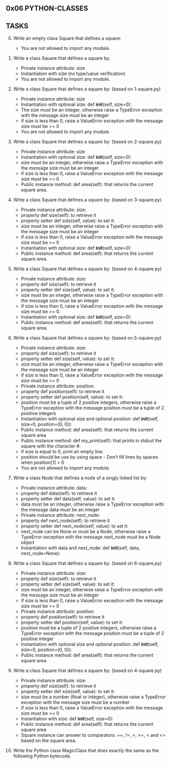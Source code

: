 ## 0x06 PYTHON-CLASSES

## TASKS

0. Write an empty class Square that defines a square:
    - You are not allowed to import any module.

1. Write a class Square that defines a square by: 
    - Private instance attribute: size
    - Instantiation with size (no type/value verification)
    - You are not allowed to import any module.

2. Write a class Square that defines a square by: (based on 1-square.py)
    - Private instance attribute: size
    - Instantiation with optional size: def __init__(self, size=0):
    - The size must be an integer, otherwise raise a TypeError exception with the message size must be an integer
    - if size is less than 0, raise a ValueError exception with the message size must be >= 0
    - You are not allowed to import any module.

3. Write a class Square that defines a square by: (based on 2-square.py)
    - Private instance attribute: size
    - Instantiation with optional size: def __init__(self, size=0):
    - size must be an integer, otherwise raise a TypeError exception with the message size must be an integer
    - if size is less than 0, raise a ValueError exception with the message size must be >= 0
    - Public instance method: def area(self): that returns the current square area.

4. Write a class Square that defines a square by: (based on 3-square.py)
    - Private instance attribute: size:
    - property def size(self): to retrieve it
    - property setter def size(self, value): to set it:
    - size must be an integer, otherwise raise a TypeError exception with the message size must be an integer
    - if size is less than 0, raise a ValueError exception with the message size must be >= 0
    - Instantiation with optional size: def __init__(self, size=0):
    - Public instance method: def area(self): that returns the current square area.

5. Write a class Square that defines a square by: (based on 4-square.py)
    - Private instance attribute: size:
    - property def size(self): to retrieve it
    - property setter def size(self, value): to set it:
    - size must be an integer, otherwise raise a TypeError exception with the message size must be an integer
    - if size is less than 0, raise a ValueError exception with the message size must be >= 0.
    - Instantiation with optional size: def __init__(self, size=0):
    - Public instance method: def area(self): that returns the current square area.

6. Write a class Square that defines a square by: (based on 5-square.py)
    - Private instance attribute: size:
    - property def size(self): to retrieve it
    - property setter def size(self, value): to set it:
    - size must be an integer, otherwise raise a TypeError exception with the message size must be an integer
    - if size is less than 0, raise a ValueError exception with the message size must be >= 0
    - Private instance attribute: position:
    - property def position(self): to retrieve it
    - property setter def position(self, value): to set it:
    - position must be a tuple of 2 positive integers, otherwise raise a TypeError exception with the message position must be a tuple of 2 positive integers
    - Instantiation with optional size and optional position: def __init__(self, size=0, position=(0, 0)):
    - Public instance method: def area(self): that returns the current square area
    - Public instance method: def my_print(self): that prints in stdout the square with the character #:
    - if size is equal to 0, print an empty line.
    - position should be use by using space - Don’t fill lines by spaces when position[1] > 0
    - You are not allowed to import any module.

7. Write a class Node that defines a node of a singly linked list by:
    -  Private instance attribute: data:
    - property def data(self): to retrieve it
    - property setter def data(self, value): to set it:
    - data must be an integer, otherwise raise a TypeError exception with the message data must be an integer
    - Private instance attribute: next_node:
    - property def next_node(self): to retrieve it
    - property setter def next_node(self, value): to set it:
    - next_node can be None or must be a Node, otherwise raise a TypeError exception with the message next_node must be a Node object
    - Instantiation with data and next_node: def __init__(self, data, next_node=None):

8. Write a class Square that defines a square by: (based on 6-square.py)
   - Private instance attribute: size:
   - property def size(self): to retrieve it
   - property setter def size(self, value): to set it:
   - size must be an integer, otherwise raise a TypeError exception with the message size must be an integer
   - if size is less than 0, raise a ValueError exception with the message size must be >= 0
   - Private instance attribute: position:
   - property def position(self): to retrieve it
   - property setter def position(self, value): to set it:
   - position must be a tuple of 2 positive integers, otherwise raise a TypeError exception with the message position must be a tuple of 2 positive integer
   - Instantiation with optional size and optional position: def __init__(self, size=0, position=(0, 0)):
   - Public instance method: def area(self): that returns the current square area.

9. Write a class Square that defines a square by: (based on 4-square.py)
    - Private instance attribute: size:
    - property def size(self): to retrieve it
    - property setter def size(self, value): to set it:
    - size must be a number (float or integer), otherwise raise a TypeError exception with the message size must be a number
    - if size is less than 0, raise a ValueError exception with the message size must be >= 0
    - Instantiation with size: def __init__(self, size=0):
    - Public instance method: def area(self): that returns the current square area
    - Square instance can answer to comparators: ==, !=, >, >=, < and <= based on the square area.

10. Write the Python class MagicClass that does exactly the same as the following Python bytecode.
